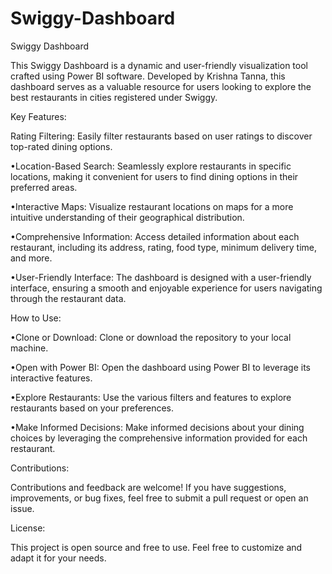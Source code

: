 # Swiggy-Dashboard

Swiggy Dashboard

This Swiggy Dashboard is a dynamic and user-friendly visualization tool crafted using Power BI software. Developed by Krishna Tanna, this dashboard serves as a valuable resource for users looking to explore the best restaurants in cities registered under Swiggy.

Key Features:

Rating Filtering: Easily filter restaurants based on user ratings to discover top-rated dining options.

•Location-Based Search: Seamlessly explore restaurants in specific locations, making it convenient for users to find dining options in their preferred areas.

•Interactive Maps: Visualize restaurant locations on maps for a more intuitive understanding of their geographical distribution.

•Comprehensive Information: Access detailed information about each restaurant, including its address, rating, food type, minimum delivery time, and more.

•User-Friendly Interface: The dashboard is designed with a user-friendly interface, ensuring a smooth and enjoyable experience for users navigating through the restaurant data.

How to Use:

•Clone or Download: Clone or download the repository to your local machine.
    
•Open with Power BI: Open the dashboard using Power BI to leverage its interactive features.
    
•Explore Restaurants: Use the various filters and features to explore restaurants based on your preferences.
    
•Make Informed Decisions: Make informed decisions about your dining choices by leveraging the comprehensive information provided for each restaurant.
    
Contributions:

Contributions and feedback are welcome! If you have suggestions, improvements, or bug fixes, feel free to submit a pull request or open an issue.

License:

This project is open source and free to use. Feel free to customize and adapt it for your needs.
